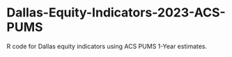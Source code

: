 # Dallas-Equity-Indicators-2023-ACS-PUMS
R code for Dallas equity indicators using ACS PUMS 1-Year estimates.
